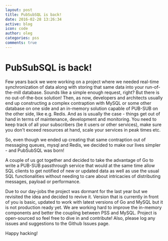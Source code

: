 ```yaml
---
layout: post
title: PubSubSQL is back!
date: 2016-02-28 13:26:34
active: blog
icon: code
author: oleg
categories: pss
comments: true
---
```


# PubSubSQL is back!

Few years back we were working on a project where we needed real-time synchronization of data along with storing that same data into your run-of-the-mill database. Sounds like a simple enough request, right? But there is no out-of-the-box solution! Then, as now, developers and architects usually end up constructing a complex contraption with MySQL or some other database on one side and an in-memory solution capable of PUB-SUB on the other side, like e.g. Redis. And as is usually the case -
things get out of hand in terms of maintenance, development and monitoring. You need to keep track of all your subscribers (be it users or other services), make sure you don't exceed resources at hand, scale your services in peak times etc.

So, even though we ended up creating that same contraption out of messaging queues, mysql and Redis, we decided to make our lives simpler - and PubSubSQL was born!

A couple of us got together and decided to take the advantage of Go to write a PUB-SUB passthrough service that would at the same time allow SQL clients to get notified of new or updated data as well as use the usual SQL functionalities without needing to care about intricacies of distributing messages, payload or performance.

Due to our day-jobs the project was dormant for the last year but we revisited the idea and decided to revive it. Version that is currently in front of you is basic, updated to work with latest versions of Go and MySQL but it is not production ready yet. We are working hard to improve the in-memory components and better the coupling between PSS and MySQL. Project is open-sourced so feel free to dive in and contribute! Also, please log any issues and suggestions to the Github Issues page.

Happy hacking!

